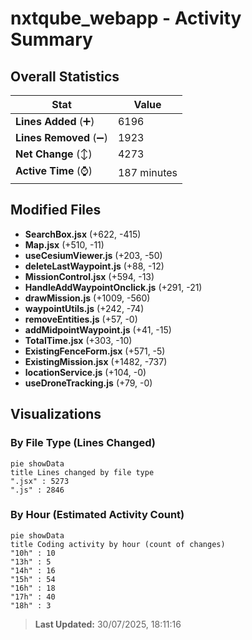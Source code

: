 # nxtqube_webapp - Activity Summary 

## Overall Statistics

| Stat                   | Value                                                             |
| ---------------------- | ----------------------------------------------------------------- |
| **Lines Added** (➕)   | 6196                                          |
| **Lines Removed** (➖) | 1923                                        |
| **Net Change** (↕)    | 4273                |
| **Active Time** (⌚)   | 187 minutes |


## Modified Files
- **SearchBox.jsx** (+622, -415)
- **Map.jsx** (+510, -11)
- **useCesiumViewer.js** (+203, -50)
- **deleteLastWaypoint.js** (+88, -12)
- **MissionControl.jsx** (+594, -13)
- **HandleAddWaypointOnclick.js** (+291, -21)
- **drawMission.js** (+1009, -560)
- **waypointUtils.js** (+242, -74)
- **removeEntities.js** (+57, -0)
- **addMidpointWaypoint.js** (+41, -15)
- **TotalTime.jsx** (+303, -10)
- **ExistingFenceForm.jsx** (+571, -5)
- **ExistingMission.jsx** (+1482, -737)
- **locationService.js** (+104, -0)
- **useDroneTracking.js** (+79, -0)

## Visualizations

### By File Type (Lines Changed)

```mermaid
pie showData
title Lines changed by file type
".jsx" : 5273
".js" : 2846
```

### By Hour (Estimated Activity Count)

```mermaid
pie showData
title Coding activity by hour (count of changes)
"10h" : 10
"13h" : 5
"14h" : 16
"15h" : 54
"16h" : 18
"17h" : 40
"18h" : 3
```


> **Last Updated:** 30/07/2025, 18:11:16